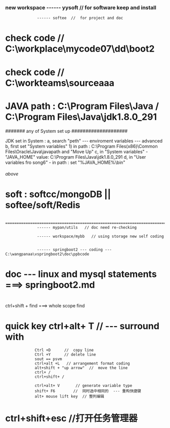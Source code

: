 ### new workspace ------ yysoft  // for software keep and install
                  ------ softee  //  for project and doc
#           check code //  C:\workplace\mycode07\dd\boot2       

#           check code  //  C:\workteams\sourceaaa

# JAVA path : C:\Program Files\Java       /               C:\Program Files\Java\jdk1.8.0_291        


####### any of System set up #################### 

JDK set in System : a, search "peth"  --- enviroment variables --- advanced 
                    b, first set "System variables"  1)  in path : C:\Program Files(x86)\Common Files\Oracle\Java\javapath
                    	and "Move Up"
                    c,	in "System variables" - "JAVA_HOME"   value: C:\Program Files\Java\jdk1.8.0_291
                    d,  in "User variables fro song6"  - in path : set "%JAVA_HOME%\bin" 



###### above             #########################   

# soft :    softcc/mongoDB   || softee/soft/Redis 

       =============================================================================================           
                  ------ mypan/utils   // doc need re-checking

                  ------ workspace/mybb   // using storage new self coding 


                  ------ springboot2 --- coding --- C:\wangpanaa\vspringboot2\doc\ppbcode

# doc --- linux and mysql statements ===> springboot2.md     

# ######

ctrl+shift + find ===> whole scope find
# ###
# quick key      ctrl+alt+ T  // --- surround with  
                 Ctrl +D      //  copy line
                 Ctrl +Y      // delete line
                 sout == psvm 
                 ctrl+alt +L   // arrangement format coding
                 alt+shift + "up arrow"  //  move the line
                 ctrl+ /  
                 ctrl+shift+ /

                 ctrl+alt+ V       // generate variable type
                 shift+ F6        //  同时选中相同的  --- 重构快捷键
                 alt+ mouse lift key  // 整列编辑

#                ctrl+shift+esc  //打开任务管理器




